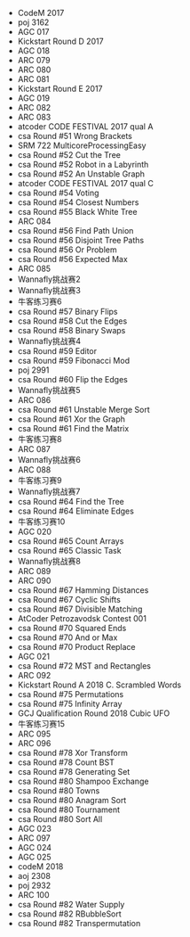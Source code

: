 * CodeM 2017
* poj 3162
* AGC 017
* Kickstart Round D 2017
* AGC 018
* ARC 079
* ARC 080
* ARC 081
* Kickstart Round E 2017
* AGC 019
* ARC 082
* ARC 083
* atcoder CODE FESTIVAL 2017 qual A
* csa Round #51 Wrong Brackets
* SRM 722 MulticoreProcessingEasy
* csa Round #52 Cut the Tree
* csa Round #52 Robot in a Labyrinth
* csa Round #52 An Unstable Graph
* atcoder CODE FESTIVAL 2017 qual C
* csa Round #54 Voting
* csa Round #54 Closest Numbers
* csa Round #55 Black White Tree
* ARC 084
* csa Round #56 Find Path Union
* csa Round #56 Disjoint Tree Paths
* csa Round #56 Or Problem
* csa Round #56 Expected Max
* ARC 085
* Wannafly挑战赛2
* Wannafly挑战赛3
* 牛客练习赛6
* csa Round #57 Binary Flips
* csa Round #58 Cut the Edges
* csa Round #58 Binary Swaps
* Wannafly挑战赛4
* csa Round #59 Editor
* csa Round #59 Fibonacci Mod
* poj 2991
* csa Round #60 Flip the Edges
* Wannafly挑战赛5
* ARC 086
* csa Round #61 Unstable Merge Sort
* csa Round #61 Xor the Graph
* csa Round #61 Find the Matrix
* 牛客练习赛8
* ARC 087
* Wannafly挑战赛6
* ARC 088
* 牛客练习赛9
* Wannafly挑战赛7
* csa Round #64 Find the Tree
* csa Round #64 Eliminate Edges
* 牛客练习赛10
* AGC 020
* csa Round #65 Count Arrays
* csa Round #65 Classic Task
* Wannafly挑战赛8
* ARC 089
* ARC 090
* csa Round #67 Hamming Distances
* csa Round #67 Cyclic Shifts
* csa Round #67 Divisible Matching
* AtCoder Petrozavodsk Contest 001
* csa Round #70 Squared Ends
* csa Round #70 And or Max
* csa Round #70 Product Replace
* AGC 021
* csa Round #72 MST and Rectangles
* ARC 092
* Kickstart Round A 2018 C. Scrambled Words
* csa Round #75 Permutations
* csa Round #75 Infinity Array
* GCJ Qualification Round 2018 Cubic UFO 
* 牛客练习赛15
* ARC 095
* ARC 096
* csa Round #78 Xor Transform
* csa Round #78 Count BST
* csa Round #78 Generating Set 
* csa Round #80 Shampoo Exchange
* csa Round #80 Towns
* csa Round #80 Anagram Sort
* csa Round #80 Tournament
* csa Round #80 Sort All
* AGC 023
* ARC 097
* AGC 024
* AGC 025
* codeM 2018
* aoj 2308
* poj 2932
* ARC 100
* csa Round #82 Water Supply
* csa Round #82 RBubbleSort
* csa Round #82 Transpermutation